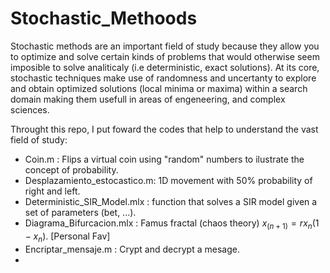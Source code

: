 # Stochastic_Methoods

Stochastic methods are an important field of study because they allow you to optimize and solve certain kinds of problems that would otherwise seem imposible to solve analiticaly (i.e deterministic, exact solutions). At its core, stochastic techniques make use of randomness and uncertanty to explore and obtain optimized solutions (local minima or maxima) within a search domain making them usefull in areas of engeneering, and complex sciences. 

Throught this repo, I put foward the codes that help to understand the vast field of study: 
- Coin.m : Flips a virtual coin using "random" numbers to ilustrate the concept of probability.
- Desplazamiento_estocastico.m: 1D movement with 50% probability of right and left.
- Deterministic_SIR_Model.mlx : function that solves a SIR model given a set of parameters (bet, ...).
- Diagrama_Bifurcacion.mlx : Famus fractal (chaos theory) $x_(n+1) = r x_n (1-x_n)$. [Personal Fav]
- Encriptar_mensaje.m : Crypt and decrypt a mesage.
- 
